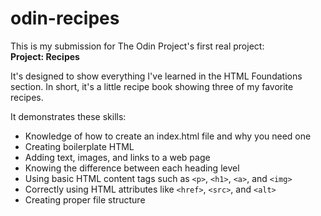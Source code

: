 # odin-recipes

This is my submission for The Odin Project's first real project:  
**Project: Recipes**  

It's designed to show everything I've learned in the HTML Foundations
section. In short, it's a little recipe book showing three of my
favorite recipes.

It demonstrates these skills:
- Knowledge of how to create an index.html file and why you need one
- Creating boilerplate HTML
- Adding text, images, and links to a web page
- Knowing the difference between each heading level
- Using basic HTML content tags such as `<p>`, `<h1>`, `<a>`, and `<img>`
- Correctly using HTML attributes like `<href>`, `<src>`, and `<alt>`
- Creating proper file structure
